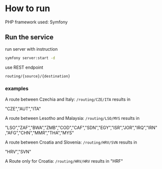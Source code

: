 # How to run
PHP framework used: Symfony

## Run the service
run server with instruction
```bash
symfony server:start -d
```
use REST endpoint 
```bash
routing/{source}/{destination}
```
### examples 
A route between Czechia and Italy: `/routing/CZE/ITA` results in 

"CZE","AUT","ITA"

A route between Lesotho and Malaysia: `/routing/LSO/MYS` results in 

"LSO","ZAF","BWA","ZMB","COD","CAF","SDN","EGY","ISR","JOR","IRQ","IRN","AFG","CHN","MMR","THA","MYS"


A route between Croatia and Slovenia: `/routing/HRV/SVN` results in

"HRV","SVN"

A Route only for Croatia: `/routing/HRV/HRV` results in "HRF"


